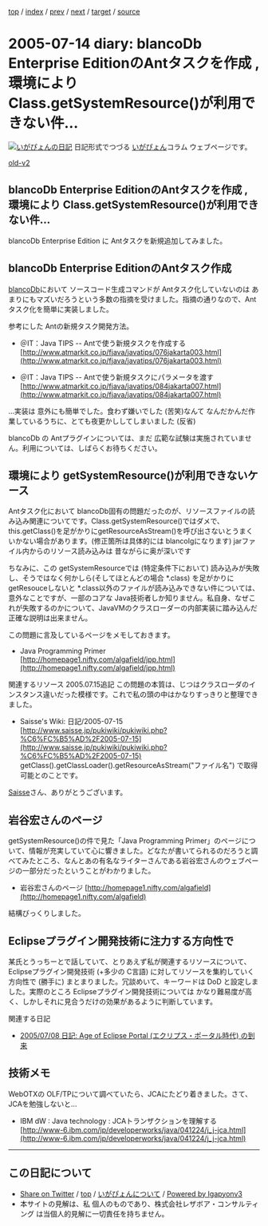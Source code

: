 [top](../index.html) 
 / [index](index.html) 
 / [prev](ig050713.html) 
 / [next](ig050715.html) 
 / [target](https://www.igapyon.jp/igapyon/diary/2005/ig050714.html) 
 / [source](https://github.com/igapyon/diary/blob/master/2005/ig050714.src.md) 

2005-07-14 diary: blancoDb Enterprise EditionのAntタスクを作成 , 環境により Class.getSystemResource()が利用できない件…
=====================================================================================================
[![いがぴょんの日記](https://www.igapyon.jp/igapyon/diary/images/iga200306s.jpg "いがぴょん")](https://www.igapyon.jp/igapyon/diary/memo/memoigapyon.html) 日記形式でつづる [いがぴょん](https://www.igapyon.jp/igapyon/diary/memo/memoigapyon.html)コラム ウェブページです。

[old-v2](ig050714-orig.html)

## blancoDb Enterprise EditionのAntタスクを作成 , 環境により Class.getSystemResource()が利用できない件…

blancoDb Enterprise Edition に Antタスクを新規追加してみました。


## blancoDb Enterprise EditionのAntタスク作成

[blancoDb](https://www.igapyon.jp/blanco/blancodb.html)において ソースコード生成コマンドが Antタスク化していないのは あまりにもマズいだろうという多数の指摘を受けました。指摘の通りなので、Antタスク化を簡単に実装しました。

参考にした Antの新規タスク開発方法。

* ＠IT：Java TIPS -- Antで使う新規タスクを作成する
  [http://www.atmarkit.co.jp/fjava/javatips/076jakarta003.html](http://www.atmarkit.co.jp/fjava/javatips/076jakarta003.html)
  
* ＠IT：Java TIPS -- Antで使う新規タスクにパラメータを渡す
  [http://www.atmarkit.co.jp/fjava/javatips/084jakarta007.html](http://www.atmarkit.co.jp/fjava/javatips/084jakarta007.html)

…実装は 意外にも簡単でした。食わず嫌いでした (苦笑)なんて なんだかんだ作業しているうちに、とても夜更かししてしまいました (反省)

blancoDb の Antプラグインについては、まだ 広範な試験は実施されていません。利用については、しばらくお待ちください。

## 環境により getSystemResource()が利用できないケース

Antタスク化において blancoDb固有の問題だったのが、リソースファイルの読み込み関連についてです。Class.getSystemResource()ではダメで、this.getClass()を足がかりにgetResourceAsStream()を呼び出さないとうまくいかない場合があります。(修正箇所は具体的には blancoIgになります) jarファイル内からのリソース読み込みは 昔ながらに奥が深いです

ちなみに、この getSystemResourceでは (特定条件下において) 読み込みが失敗し、そうではなく何かしら(そしてほとんどの場合
*.class) を足がかりに getResouceしないと *.class以外のファイルが読み込みできない件については、意外なことですが、一部のコアな
Java技術者しか知りません。私自身、なぜこれが失敗するのかについて、JavaVMのクラスローダーの内部実装に踏み込んだ正確な説明は出来ません。

この問題に言及しているページをメモしておきます。

* Java Programming Primer
  [http://homepage1.nifty.com/algafield/jpp.html](http://homepage1.nifty.com/algafield/jpp.html)

関連するリソース 2005.07.15追記 この問題の本質は、じつはクラスローダのインスタンス違いだった模様です。これで私の頭の中はかなりすっきりと整理できました。

* Saisse's Wiki: 日記/2005-07-15
  [http://www.saisse.jp/pukiwiki/pukiwiki.php?%C6%FC%B5%AD%2F2005-07-15](http://www.saisse.jp/pukiwiki/pukiwiki.php?%C6%FC%B5%AD%2F2005-07-15)
  getClass().getClassLoader().getResourceAsStream("ファイル名") で取得可能とのことです。

[Saisse](http://www.saisse.jp/pukiwiki/pukiwiki.php?Saisse)さん、ありがとうございます。

## 岩谷宏さんのページ

getSystemResource()の件で見た「Java Programming Primer」のページについて、情報が充実していて心に響きました。どなたが書いてられるのだろうと調べてみたところ、なんとあの有名なライターさんである岩谷宏さんのウェブページの一部分だったということがわかりました。

* 岩谷宏さんのページ
  [http://homepage1.nifty.com/algafield](http://homepage1.nifty.com/algafield)

結構びっくりしました。

## Eclipseプラグイン開発技術に注力する方向性で

某氏とうっちーとで話していて、とりあえず私が関連するリソースについて、Eclipseプラグイン開発技術 (+多少の C言語) に対してリソースを集約していく方向性で
(勝手に) まとまりました。冗談めいて、キーワードは DoD と設定しました。実際のところ Eclipseプラグイン開発技術については かなり難易度が高く、しかしそれに見合うだけの効果があるように判断しています。

関連する日記

* [2005/07/08 日記: Age of Eclipse Portal (エクリプス・ポータル時代) の到来](ig050708.html)

## 技術メモ

WebOTXの OLF/TPについて調べていたら、JCAにたどり着きました。さて、JCAを勉強しないと…

* IBM dW : Java technology : JCAトランザクションを理解する
  [http://www-6.ibm.com/jp/developerworks/java/041224/j_j-jca.html](http://www-6.ibm.com/jp/developerworks/java/041224/j_j-jca.html)


----------------------------------------------------------------------------------------------------

## この日記について

* [Share on Twitter](https://twitter.com/intent/tweet?hashtags=igapyon%2Cdiary%2C%E3%81%84%E3%81%8C%E3%81%B4%E3%82%87%E3%82%93&text=blancoDb+Enterprise+Edition%E3%81%AEAnt%E3%82%BF%E3%82%B9%E3%82%AF%E3%82%92%E4%BD%9C%E6%88%90+%2C+%E7%92%B0%E5%A2%83%E3%81%AB%E3%82%88%E3%82%8A+Class.getSystemResource%28%29%E3%81%8C%E5%88%A9%E7%94%A8%E3%81%A7%E3%81%8D%E3%81%AA%E3%81%84%E4%BB%B6%E2%80%A6&url=https%3A%2F%2Fwww.igapyon.jp%2Figapyon%2Fdiary%2F2005%2Fig050714.html) / [top](../index.html) / [いがぴょんについて](https://www.igapyon.jp/igapyon/diary/memo/memoigapyon.html) / [Powered by Igapyonv3](https://github.com/igapyon/igapyonv3)
* 本サイトの見解は、私 個人のものであり、株式会社レザボア・コンサルティング は当個人的見解に一切責任を持ちません。 
